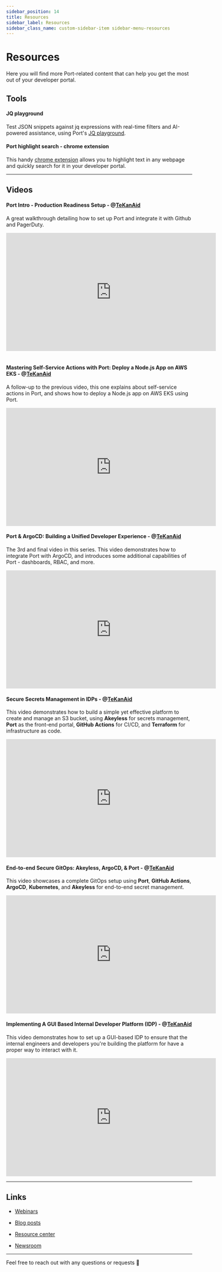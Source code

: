 ```yaml
---
sidebar_position: 14
title: Resources
sidebar_label: Resources
sidebar_class_name: custom-sidebar-item sidebar-menu-resources
---
```


# Resources

Here you will find more Port-related content that can help you get the most out of your developer portal.

## Tools

#### JQ playground

Test JSON snippets against jq expressions with real-time filters and AI-powered assistance, using Port's [JQ playground](https://jq.getport.io/).

#### Port highlight search - chrome extension

This handy [chrome extension](https://chromewebstore.google.com/detail/highlight-search-in-port/ekbladoiehfohpcppcclfkcnnlchejnb?hl=en-US&utm_source=ext_sidebar) allows you to highlight text in any webpage and quickly search for it in your developer portal.

---

## Videos

#### Port Intro - Production Readiness Setup - @[TeKanAid](https://www.youtube.com/@TeKanAid)

A great walkthrough detailing how to set up Port and integrate it with Github and PagerDuty.

<center>

<iframe width="568" height="320" src="https://www.youtube.com/embed/tMYaKlMIvZk" title="YouTube video player" frameborder="0" allow="accelerometer; autoplay; clipboard-write; encrypted-media; gyroscope; picture-in-picture; web-share" allowfullscreen allow="fullscreen;"></iframe>

</center>
<br/>

#### Mastering Self-Service Actions with Port: Deploy a Node.js App on AWS EKS - @[TeKanAid](https://www.youtube.com/@TeKanAid)

A follow-up to the previous video, this one explains about self-service actions in Port, and shows how to deploy a Node.js app on AWS EKS using Port.

<center>

<iframe width="568" height="320" src="https://www.youtube.com/embed/2Cw4i_FuSC8" title="YouTube video player" frameborder="0" allow="accelerometer; autoplay; clipboard-write; encrypted-media; gyroscope; picture-in-picture; web-share" allowfullscreen allow="fullscreen;"></iframe>

</center>

#### Port & ArgoCD: Building a Unified Developer Experience - @[TeKanAid](https://www.youtube.com/@TeKanAid)

The 3rd and final video in this series. This video demonstrates how to integrate Port with ArgoCD, and introduces some additional capabilities of Port - dashboards, RBAC, and more.

<center>

<iframe width="568" height="320" src="https://www.youtube.com/embed/XQ6GlcpNJ4c" title="YouTube video player" frameborder="0" allow="accelerometer; autoplay; clipboard-write; encrypted-media; gyroscope; picture-in-picture; web-share" allowfullscreen allow="fullscreen;"></iframe>

</center>

#### Secure Secrets Management in IDPs - @[TeKanAid](https://www.youtube.com/@TeKanAid)

This video demonstrates how to build a simple yet effective platform to create and manage an S3 bucket, using **Akeyless** for secrets management, **Port** as the front-end portal, **GitHub Actions** for CI/CD, and **Terraform** for infrastructure as code.

<center>

<iframe width="568" height="320" src="https://www.youtube.com/embed/QO45jaeAA2o" title="YouTube video player" frameborder="0" allow="accelerometer; autoplay; clipboard-write; encrypted-media; gyroscope; picture-in-picture; web-share" allowfullscreen allow="fullscreen;"></iframe>

</center>

#### End-to-end Secure GitOps: Akeyless, ArgoCD, & Port - @[TeKanAid](https://www.youtube.com/@TeKanAid)

This video showcases a complete GitOps setup using **Port**, **GitHub Actions**, **ArgoCD**, **Kubernetes**, and **Akeyless** for end-to-end secret management.

<center>

<iframe width="568" height="320" src="https://www.youtube.com/embed/sBTYmqyMzzg" title="YouTube video player" frameborder="0" allow="accelerometer; autoplay; clipboard-write; encrypted-media; gyroscope; picture-in-picture; web-share" allowfullscreen allow="fullscreen;"></iframe>

</center>

#### Implementing A GUI Based Internal Developer Platform (IDP) - @[TeKanAid](https://www.youtube.com/@TeKanAid)

This video demonstrates how to set up a GUI-based IDP to ensure that the internal engineers and developers you're building the platform for have a proper way to interact with it.

<center>

<iframe width="568" height="320" src="https://www.youtube.com/embed/JcSvHziIKUs" title="YouTube video player" frameborder="0" allow="accelerometer; autoplay; clipboard-write; encrypted-media; gyroscope; picture-in-picture; web-share" allowfullscreen allow="fullscreen;"></iframe>

</center>

---

## Links 

- [Webinars](https://www.getport.io/webinars)

- [Blog posts](https://www.getport.io/blog)

- [Resource center](https://www.getport.io/resource-center)

- [Newsroom](https://www.getport.io/newsroom)

---

Feel free to reach out with any questions or requests 🚀
